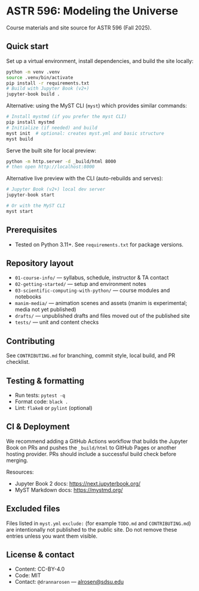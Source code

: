 
# ASTR 596: Modeling the Universe

Course materials and site source for ASTR 596 (Fall 2025).

## Quick start

Set up a virtual environment, install dependencies, and build the site locally:

```bash
python -m venv .venv
source .venv/bin/activate
pip install -r requirements.txt
# Build with Jupyter Book (v2+)
jupyter-book build .
```

Alternative: using the MyST CLI (`myst`) which provides similar commands:

```bash
# Install mystmd (if you prefer the myst CLI)
pip install mystmd
# Initialize (if needed) and build
myst init  # optional: creates myst.yml and basic structure
myst build
```

Serve the built site for local preview:

```bash
python -m http.server -d _build/html 8000
# then open http://localhost:8000
```

Alternative live preview with the CLI (auto-rebuilds and serves):

```bash
# Jupyter Book (v2+) local dev server
jupyter-book start

# Or with the MyST CLI
myst start
```

## Prerequisites

- Tested on Python 3.11+. See `requirements.txt` for package versions.

## Repository layout

- `01-course-info/` — syllabus, schedule, instructor & TA contact
- `02-getting-started/` — setup and environment notes
- `03-scientific-computing-with-python/` — course modules and notebooks
- `manim-media/` — animation scenes and assets (manim is experimental; media not yet published)
- `drafts/` — unpublished drafts and files moved out of the published site
- `tests/` — unit and content checks

## Contributing

See `CONTRIBUTING.md` for branching, commit style, local build, and PR checklist.

## Testing & formatting

- Run tests: `pytest -q`
- Format code: `black .`
- Lint: `flake8` or `pylint` (optional)

## CI & Deployment

We recommend adding a GitHub Actions workflow that builds the Jupyter Book on PRs and pushes the `_build/html` to GitHub Pages or another hosting provider. PRs should include a successful build check before merging.

Resources:
- Jupyter Book 2 docs: https://next.jupyterbook.org/
- MyST Markdown docs: https://mystmd.org/

## Excluded files

Files listed in `myst.yml` `exclude:` (for example `TODO.md` and `CONTRIBUTING.md`) are intentionally not published to the public site. Do not remove these entries unless you want them visible.

## License & contact

- Content: CC-BY-4.0
- Code: MIT
- Contact: `@drannarosen` — alrosen@sdsu.edu

